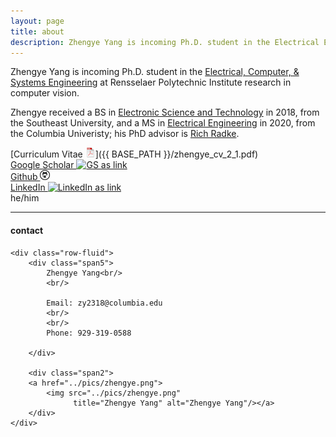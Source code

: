 ```yaml
---
layout: page
title: about
description: Zhengye Yang is incoming Ph.D. student in the Electrical Engineering at Rensselaer Polytechnic Institute; research in computer vision
---
```

Zhengye Yang is incoming Ph.D. student in the [Electrical, Computer, & Systems Engineering](https://www.ecse.rpi.edu) at Rensselaer Polytechnic Institute
research in computer vision.

Zhengye received a BS in [Electronic Science and Technology](https://electronic.seu.edu.cn/dz_en/)
in 2018, from the
Southeast University, and a
MS in [Electrical Engineering](https://www.ee.columbia.edu) in 2020, from the
Columbia Univeristy; his PhD advisor is
[Rich Radke](https://www.ecse.rpi.edu/~rjradke/index.htm).

[Curriculum Vitae ![CV as pdf](icons16/pdf-icon.png)]({{ BASE_PATH }}/zhengye_cv_2_1.pdf)<br/>
[Google Scholar ![GS as link](icons16/googlescholar-icon.png)](https://scholar.google.com/citations?user=PGbaGDsAAAAJ&hl=en)<br/>
[Github  ![Git as link](icons16/github-icon.png)](https://github.com/zylearningcoding)<br/>
[LinkedIn  ![LinkedIn as link](icons16/linkedin-icon.png)](https://www.linkedin.com/in/zhengye-yang/)<br/>
he/him









---

<div class="container">
<h4><a name="contact"></a>contact</h4>

    <div class="row-fluid">
        <div class="span5">
            Zhengye Yang<br/>
            <br/>

            Email: zy2318@columbia.edu
            <br/>
            <br/>
            Phone: 929-319-0588
           
        </div>

        <div class="span2">
        <a href="../pics/zhengye.png">
            <img src="../pics/zhengye.png"
                  title="Zhengye Yang" alt="Zhengye Yang"/></a>
        </div>
    </div>
</div>
